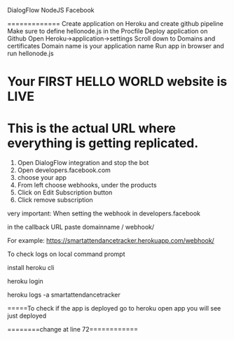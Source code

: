 DialogFlow
NodeJS
Facebook

=============
Create application on Heroku and create github pipeline
Make sure to define hellonode.js in the Procfile
Deploy application on Github
Open Heroku->application->settings
Scroll down to Domains and certificates
Domain name is your application name
Run app in browser and run hellonode.js

Your FIRST HELLO WORLD website is LIVE
=============

This is the actual URL where everything is getting replicated.
===============

1. Open DialogFlow integration and stop the bot
2. Open developers.facebook.com 
3. choose your app
4. From left choose webhooks, under the products
5. Click on Edit Subscription button
6. Click remove subscription

very important: When setting the webhook in developers.facebook

in the callback URL paste domainname / webhook/

For example:
https://smartattendancetracker.herokuapp.com/webhook/

To check logs on local command prompt

install heroku cli

heroku login

heroku logs -a smartattendancetracker

=====To check if the app is deployed
go to heroku
open app
you will see just deployed

========change at line 72============


